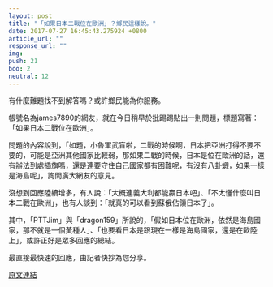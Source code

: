 ```yaml
---
layout: post
title: "「如果日本二戰位在歐洲」？鄉民這樣說。"
date: 2017-07-27 16:45:43.275924 +0800
article_url: ""
response_url: ""
img: 
push: 21
boo: 2
neutral: 12
---
```


有什麼難題找不到解答嗎？或許鄉民能為你服務。

帳號名為james7890的網友，就在今日稍早於批踢踢貼出一則問題，標題寫著：「如果日本二戰位在歐洲」。

問題的內容說到，「如題，小魯軍武盲啦，二戰的時候啊，日本把亞洲打得不要不要的，可能是亞洲其他國家比較弱，那如果二戰的時候，日本是位在歐洲的話，還有辦法到處插旗嗎，還是連要守住自己國家都有困難呢，有沒有八卦蝦，如果一樣是海島呢」，詢問廣大網友的意見。

沒想到回應陸續增多，有人說：「大概連義大利都能贏日本吧」、「不太懂什麼叫日本二戰在歐洲」，也有人談到：「就真的可以看到蘇俄佔領日本了」。

其中，「PTTJim」與「dragon159」所說的，「假如日本位在歐洲，依然是海島國家，那不就是一個黃種人」、「也要看日本是跟現在一樣是海島國家，還是在歐陸上」，或許正好是眾多回應的總結。

最直接最快速的回應，由記者快抄為您分享。

<a href = "https://www.ptt.cc/bbs/Gossiping/M.1501127884.A.2BB.html">原文連結</a>

